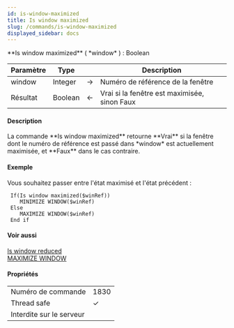 ```yaml
---
id: is-window-maximized
title: Is window maximized
slug: /commands/is-window-maximized
displayed_sidebar: docs
---
```


<!--REF #_command_.Is window maximized.Syntax-->**Is window maximized** ( *window* ) : Boolean<!-- END REF-->
<!--REF #_command_.Is window maximized.Params-->
| Paramètre | Type |  | Description |
| --- | --- | --- | --- |
| window | Integer | &#8594;  | Numéro de référence de la fenêtre |
| Résultat | Boolean | &#8592; | Vrai si la fenêtre est maximisée, sinon Faux |

<!-- END REF-->

#### Description 

<!--REF #_command_.Is window maximized.Summary-->La commande **Is window maximized** retourne **Vrai** si la fenêtre dont le numéro de référence est passé dans *window* est actuellement maximisée, et **Faux** dans le cas contraire.<!-- END REF--> 

#### Exemple 

Vous souhaitez passer entre l'état maximisé et l'état précédent :

```4d
 If(Is window maximized($winRef))
    MINIMIZE WINDOW($winRef)
 Else
    MAXIMIZE WINDOW($winRef)
 End if
```

#### Voir aussi 

[Is window reduced](is-window-reduced.md)  
[MAXIMIZE WINDOW](maximize-window.md)  

#### Propriétés
|  |  |
| --- | --- |
| Numéro de commande | 1830 |
| Thread safe | &check; |
| Interdite sur le serveur ||


